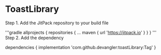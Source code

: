# ToastLibrary
Step 1. Add the JitPack repository to your build file

'''gradle
allprojects {
		repositories {
			...
			maven { url 'https://jitpack.io' }
		}
	}
'''
 Step 2. Add the dependency

dependencies {
	        implementation 'com.github.devangler:toastLibrary:Tag'
	}
 
